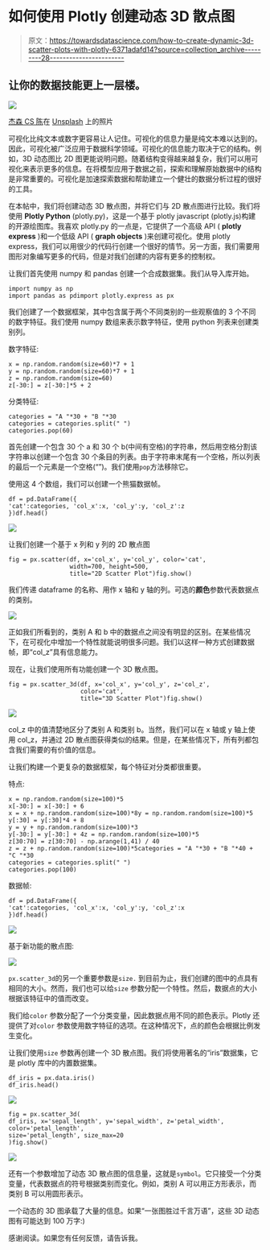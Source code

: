 # 如何使用 Plotly 创建动态 3D 散点图

> 原文：<https://towardsdatascience.com/how-to-create-dynamic-3d-scatter-plots-with-plotly-6371adafd14?source=collection_archive---------28----------------------->

## 让你的数据技能更上一层楼。

![](img/a9c1d89bfa9ce4743e1758a82dd218d6.png)

[杰森 CS 陈](https://unsplash.com/@jcs_chen?utm_source=unsplash&utm_medium=referral&utm_content=creditCopyText)在 [Unsplash](https://unsplash.com/s/photos/view?utm_source=unsplash&utm_medium=referral&utm_content=creditCopyText) 上的照片

可视化比纯文本或数字更容易让人记住。可视化的信息力量是纯文本难以达到的。因此，可视化被广泛应用于数据科学领域。可视化的信息能力取决于它的结构。例如，3D 动态图比 2D 图更能说明问题。随着结构变得越来越复杂，我们可以用可视化来表示更多的信息。在将模型应用于数据之前，探索和理解原始数据中的结构是非常重要的。可视化是加速探索数据和帮助建立一个健壮的数据分析过程的很好的工具。

在本帖中，我们将创建动态 3D 散点图，并将它们与 2D 散点图进行比较。我们将使用 **Plotly Python** (plotly.py)，这是一个基于 plotly javascript (plotly.js)构建的开源绘图库。我喜欢 plotly.py 的一点是，它提供了一个高级 API ( **plotly express** )和一个低级 API ( **graph objects** )来创建可视化。使用 plotly express，我们可以用很少的代码行创建一个很好的情节。另一方面，我们需要用图形对象编写更多的代码，但是对我们创建的内容有更多的控制权。

让我们首先使用 numpy 和 pandas 创建一个合成数据集。我们从导入库开始。

```
import numpy as np
import pandas as pdimport plotly.express as px
```

我们创建了一个数据框架，其中包含属于两个不同类别的一些观察值的 3 个不同的数字特征。我们使用 numpy 数组来表示数字特征，使用 python 列表来创建类别列。

数字特征:

```
x = np.random.random(size=60)*7 + 1
y = np.random.random(size=60)*7 + 1
z = np.random.random(size=60)
z[-30:] = z[-30:]*5 + 2
```

分类特征:

```
categories = "A "*30 + "B "*30
categories = categories.split(" ")
categories.pop(60)
```

首先创建一个包含 30 个 a 和 30 个 b(中间有空格)的字符串，然后用空格分割该字符串以创建一个包含 30 个条目的列表。由于字符串末尾有一个空格，所以列表的最后一个元素是一个空格(“”)。我们使用`pop`方法移除它。

使用这 4 个数组，我们可以创建一个熊猫数据帧。

```
df = pd.DataFrame({
'cat':categories, 'col_x':x, 'col_y':y, 'col_z':z
})df.head()
```

![](img/67bfc32af1e64662b466ba699e878354.png)

让我们创建一个基于 x 列和 y 列的 2D 散点图

```
fig = px.scatter(df, x='col_x', y='col_y', color='cat',
                 width=700, height=500,
                 title="2D Scatter Plot")fig.show()
```

我们传递 dataframe 的名称、用作 x 轴和 y 轴的列。可选的**颜色**参数代表数据点的类别。

![](img/ce97bbe26a6fade76b34e095d45dd69e.png)

正如我们所看到的，类别 A 和 b 中的数据点之间没有明显的区别。在某些情况下，在可视化中增加一个特性就能说明很多问题。我们以这样一种方式创建数据帧，即“col_z”具有信息能力。

现在，让我们使用所有功能创建一个 3D 散点图。

```
fig = px.scatter_3d(df, x='col_x', y='col_y', z='col_z',
                    color='cat',
                    title="3D Scatter Plot")fig.show()
```

![](img/eb044d6bd90f8a07cc74056271fa2044.png)

col_z 中的值清楚地区分了类别 A 和类别 b。当然，我们可以在 x 轴或 y 轴上使用 col_z，并通过 2D 散点图获得类似的结果。但是，在某些情况下，所有列都包含我们需要的有价值的信息。

让我们构建一个更复杂的数据框架，每个特征对分类都很重要。

特点:

```
x = np.random.random(size=100)*5
x[-30:] = x[-30:] + 6
x = x + np.random.random(size=100)*8y = np.random.random(size=100)*5
y[:30] = y[:30]*4 + 8
y = y + np.random.random(size=100)*3
y[-30:] = y[-30:] + 4z = np.random.random(size=100)*5
z[30:70] = z[30:70] - np.arange(1,41) / 40
z = z + np.random.random(size=100)*5categories = "A "*30 + "B "*40 + "C "*30
categories = categories.split(" ")
categories.pop(100)
```

数据帧:

```
df = pd.DataFrame({
'cat':categories, 'col_x':x, 'col_y':y, 'col_z':x
})df.head()
```

![](img/c6b1684aeac0beec79ad48f2833a9db3.png)

基于新功能的散点图:

![](img/eea127b1f4642fab897ca09debf41b10.png)

`px.scatter_3d`的另一个重要参数是`size.` 到目前为止，我们创建的图中的点具有相同的大小。然而，我们也可以给`size` 参数分配一个特性。然后，数据点的大小根据该特征中的值而改变。

我们给`color` 参数分配了一个分类变量，因此数据点用不同的颜色表示。Plotly 还提供了对`color` 参数使用数字特征的选项。在这种情况下，点的颜色会根据比例发生变化。

让我们使用`size` 参数再创建一个 3D 散点图。我们将使用著名的“iris”数据集，它是 plotly 库中的内置数据集。

```
df_iris = px.data.iris()
df_iris.head()
```

![](img/0ab867067d683f6f7ed7e1bdf0331180.png)

```
fig = px.scatter_3d(
df_iris, x='sepal_length', y='sepal_width', z='petal_width',  color='petal_length',
size='petal_length', size_max=20
)fig.show()
```

![](img/955eabc489550a4475238e0f8d2159d1.png)

还有一个参数增加了动态 3D 散点图的信息量，这就是`symbol`。它只接受一个分类变量，代表数据点的符号根据类别而变化。例如，类别 A 可以用正方形表示，而类别 B 可以用圆形表示。

一个动态的 3D 图承载了大量的信息。如果“一张图胜过千言万语”，这些 3D 动态图有可能达到 100 万字:)

感谢阅读。如果您有任何反馈，请告诉我。